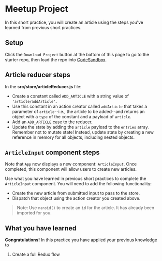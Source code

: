 # Meetup Project

In this short practice, you will create an article using the steps you've
learned from previous short practices.

## Setup

Click the `Download Project` button at the bottom of this page to go to the
starter repo, then load the repo into [CodeSandbox].

## Article reducer steps

In the __src/store/articleReducer.js__ file:

- Create a constant called `ADD_ARTICLE` with a string value of
  `'article/addArticle'`.
- Use this constant in an action creator called `addArticle` that takes a
  parameter of `article`--i.e., the article to be added--and returns an object
  with a `type` of the constant and a payload of `article`.
- Add an `ADD_ARTICLE` case to the reducer.
- Update the state by adding the `article` payload to the `entries` array.
  Remember not to mutate state! Instead, update state by creating a new
  reference in memory for all objects, including nested objects.

## `ArticleInput` component steps

Note that `App` now displays a new component: `ArticleInput`. Once completed,
this component will allow users to create new articles.

Use what you have learned in previous short practices to complete the
`ArticleInput` component. You will need to add the following functionality:

- Create the new article from submitted input to pass to the store.
- Dispatch that object using the action creator you created above.

> Note: Use `nanoid()` to create an `id` for the article. It has already been
> imported for you.

## What you have learned

**Congratulations!** In this practice you have applied your previous knowledge
to

1. Create a full Redux flow

[CodeSandbox]: https://codesandbox.io
